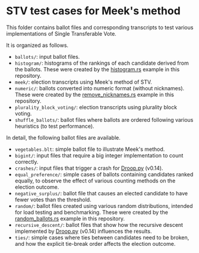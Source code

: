 # STV test cases for Meek's method

This folder contains ballot files and corresponding transcripts to test various
implementations of Single Transferable Vote.

It is organized as follows.

-   `ballots/`: input ballot files.
-   `histogram/`: histograms of the rankings of each candidate derived from the
    ballots. These were created by the
    [histogram.rs](https://github.com/gendx/stv-rs/blob/main/examples/histogram.rs)
    example in this repository.
-   `meek/`: election transcripts using Meek's method of STV.
-   `numeric/`: ballots converted into numeric format (without nicknames). These
    were created by the
    [remove_nicknames.rs](https://github.com/gendx/stv-rs/blob/main/examples/remove_nicknames.rs)
    example in this repository.
-   `plurality_block_voting/`: election transcripts using plurality block
    voting.
-   `shuffle_ballots/`: ballot files where ballots are ordered following various
    heuristics (to test performance).

In detail, the following ballot files are available.

-   `vegetables.blt`: simple ballot file to illustrate Meek's method.
-   `bigint/`: input files that require a big integer implementation to count
    correctly.
-   `crashes/`: input files that trigger a crash for
    [Droop.py](https://github.com/jklundell/droop) (v0.14).
-   `equal_preference/`: simple cases of ballots containing candidates ranked
    equally, to observe the effect of various counting methods on the election
    outcome.
-   `negative_surplus/`: ballot file that causes an elected candidate to have
    fewer votes than the threshold.
-   `random/`: ballot files created using various random distributions, intended
    for load testing and benchmarking. These were created by the
    [random_ballots.rs](https://github.com/gendx/stv-rs/blob/main/examples/random_ballots.rs)
    example in this repository.
-   `recursive_descent/`: ballot files that show how the recursive descent
    implemented by [Droop.py](https://github.com/jklundell/droop) (v0.14)
    influences the results.
-   `ties/`: simple cases where ties between candidates need to be broken, and
    how the explicit tie-break order affects the election outcome.
